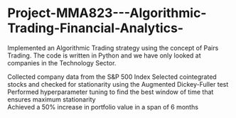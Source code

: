 # Project-MMA823---Algorithmic-Trading-Financial-Analytics-
Implemented an Algorithmic Trading strategy using the concept of Pairs Trading. The code is written in Python and we have only looked at companies in the Technology Sector.

Collected company data from the S&P 500 Index
Selected cointegrated stocks and checked for stationarity using the Augmented Dickey-Fuller test
Performed hyperparameter tuning to find the best window of time that ensures maximum stationarity  
Achieved a 50% increase in portfolio value in a span of 6 months

